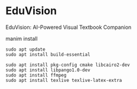 # EduVision
EduVision: AI-Powered Visual Textbook Companion


manim install

```
sudo apt update
sudo apt install build-essential
```

```
sudo apt install pkg-config cmake libcairo2-dev
sudo apt install libpango1.0-dev
sudo apt install ffmpeg
sudo apt install texlive texlive-latex-extra
```